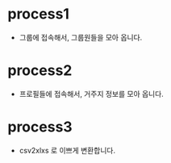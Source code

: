 # process1

- 그룹에 접속해서, 그룹원들을 모아 옵니다.

# process2

- 프로필들에 접속해서, 거주지 정보를 모아 옵니다.

# process3

- csv2xlxs 로 이쁘게 변환합니다.
